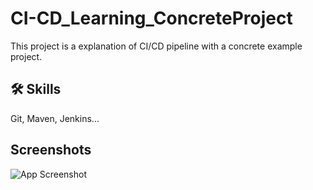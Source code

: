 
# CI-CD_Learning_ConcreteProject
This project is a explanation of CI/CD pipeline with a concrete example project.

## 🛠 Skills
Git, Maven, Jenkins...

## Screenshots

![App Screenshot](https://via.placeholder.com/468x300?text=App+Screenshot+Here)



